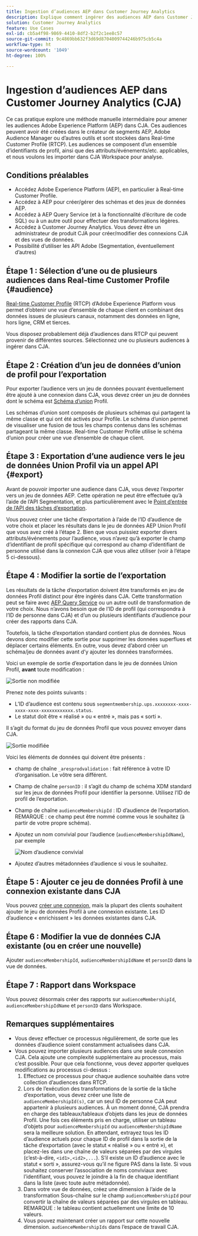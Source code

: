 ```yaml
---
title: Ingestion d’audiences AEP dans Customer Journey Analytics
description: Explique comment ingérer des audiences AEP dans Customer Journey Analytics pour une analyse plus approfondie.
solution: Customer Journey Analytics
feature: Use Cases
exl-id: cb5a4f98-9869-4410-8df2-b2f2c1ee8c57
source-git-commit: 9c4869bb632f3d69d8704009744246b975cb5c4a
workflow-type: ht
source-wordcount: '1049'
ht-degree: 100%

---
```


# Ingestion d’audiences AEP dans Customer Journey Analytics (CJA)

Ce cas pratique explore une méthode manuelle intermédiaire pour amener les audiences Adobe Experience Platform (AEP) dans CJA. Ces audiences peuvent avoir été créées dans le créateur de segments AEP, Adobe Audience Manager ou d’autres outils et sont stockées dans Real-time Customer Profile (RTCP). Les audiences se composent d’un ensemble d’identifiants de profil, ainsi que des attributs/événements/etc. applicables, et nous voulons les importer dans CJA Workspace pour analyse.

## Conditions préalables

* Accédez Adobe Experience Platform (AEP), en particulier à Real-time Customer Profile.
* Accédez à AEP pour créer/gérer des schémas et des jeux de données AEP.
* Accédez à AEP Query Service (et à la fonctionnalité d’écriture de code SQL) ou à un autre outil pour effectuer des transformations légères.
* Accédez à Customer Journey Analytics. Vous devez être un administrateur de produit CJA pour créer/modifier des connexions CJA et des vues de données.
* Possibilité d’utiliser les API Adobe (Segmentation, éventuellement d’autres)

## Étape 1 : Sélection d’une ou de plusieurs audiences dans Real-time Customer Profile {#audience}

[Real-time Customer Profile](https://experienceleague.adobe.com/docs/experience-platform/profile/home.html?lang=fr) (RTCP) d’Adobe Experience Platform vous permet d’obtenir une vue d’ensemble de chaque client en combinant des données issues de plusieurs canaux, notamment des données en ligne, hors ligne, CRM et tierces.

Vous disposez probablement déjà d’audiences dans RTCP qui peuvent provenir de différentes sources. Sélectionnez une ou plusieurs audiences à ingérer dans CJA.

## Étape 2 : Création d’un jeu de données d’union de profil pour l’exportation

Pour exporter l’audience vers un jeu de données pouvant éventuellement être ajouté à une connexion dans CJA, vous devez créer un jeu de données dont le schéma est [Schéma d’union](https://experienceleague.adobe.com/docs/experience-platform/profile/union-schemas/union-schema.html?lang=fr#understanding-union-schemas) Profil.

Les schémas d’union sont composés de plusieurs schémas qui partagent la même classe et qui ont été activés pour Profile. Le schéma d’union permet de visualiser une fusion de tous les champs contenus dans les schémas partageant la même classe. Real-time Customer Profile utilise le schéma d’union pour créer une vue d’ensemble de chaque client.

## Étape 3 : Exportation d’une audience vers le jeu de données Union Profil via un appel API {#export}

Avant de pouvoir importer une audience dans CJA, vous devez l’exporter vers un jeu de données AEP. Cette opération ne peut être effectuée qu’à l’aide de l’API Segmentation, et plus particulièrement avec le [Point d’entrée de l’API des tâches d’exportation](https://experienceleague.adobe.com/docs/experience-platform/segmentation/api/export-jobs.html?lang=fr).

Vous pouvez créer une tâche d’exportation à l’aide de l’ID d’audience de votre choix et placer les résultats dans le jeu de données AEP Union Profil que vous avez créé à l’étape 2. Bien que vous puissiez exporter divers attributs/événements pour l’audience, vous n’avez qu’à exporter le champ d’identifiant de profil spécifique qui correspond au champ d’identifiant de personne utilisé dans la connexion CJA que vous allez utiliser (voir à l’étape 5 ci-dessous).

## Étape 4 : Modifier la sortie de l’exportation

Les résultats de la tâche d’exportation doivent être transformés en jeu de données Profil distinct pour être ingérés dans CJA.  Cette transformation peut se faire avec [AEP Query Service](https://experienceleague.adobe.com/docs/experience-platform/query/home.html?lang=fr) ou un autre outil de transformation de votre choix. Nous n’avons besoin que de l’ID de profil (qui correspondra à l’ID de personne dans CJA) et d’un ou plusieurs identifiants d’audience pour créer des rapports dans CJA.

Toutefois, la tâche d’exportation standard contient plus de données. Nous devons donc modifier cette sortie pour supprimer les données superflues et déplacer certains éléments.  En outre, vous devez d’abord créer un schéma/jeu de données avant d’y ajouter les données transformées.

Voici un exemple de sortie d’exportation dans le jeu de données Union Profil, **avant** toute modification :

![Sortie non modifiée](assets/export-unedited.png)

Prenez note des points suivants :

* L’ID d’audience est contenu sous `segmentmembership.ups.xxxxxxxx-xxxx-xxxx-xxxx-xxxxxxxxxxxx.status`.
* Le statut doit être « réalisé » ou « entré », mais pas « sorti ».

Il s’agit du format du jeu de données Profil que vous pouvez envoyer dans CJA.

![Sortie modifiée](assets/export-edited.png)

Voici les éléments de données qui doivent être présents :

* champ de chaîne `_aresprodvalidation` : fait référence à votre ID d’organisation. Le vôtre sera différent.
* Champ de chaîne `personID` : il s’agit du champ de schéma XDM standard sur les jeux de données Profil pour identifier la personne. Utilisez l’ID de profil de l’exportation.
* Champ de chaîne `audienceMembershipId` : ID d’audience de l’exportation.  REMARQUE : ce champ peut être nommé comme vous le souhaitez (à partir de votre propre schéma).
* Ajoutez un nom convivial pour l’audience (`audienceMembershipIdName`), par exemple

   ![Nom d’audience convivial](assets/audience-name.png)

* Ajoutez d’autres métadonnées d’audience si vous le souhaitez.

## Étape 5 : Ajouter ce jeu de données Profil à une connexion existante dans CJA

Vous pouvez [créer une connexion](/help/connections/create-connection.md), mais la plupart des clients souhaitent ajouter le jeu de données Profil à une connexion existante. Les ID d’audience « enrichissent » les données existantes dans CJA.

## Étape 6 : Modifier la vue de données CJA existante (ou en créer une nouvelle)

Ajouter `audienceMembershipId`, `audienceMembershipIdName` et `personID` dans la vue de données.

## Étape 7 : Rapport dans Workspace

Vous pouvez désormais créer des rapports sur `audienceMembershipId`, `audienceMembershipIdName` et `personID` dans Workspace.

## Remarques supplémentaires

* Vous devez effectuer ce processus régulièrement, de sorte que les données d’audience soient constamment actualisées dans CJA.
* Vous pouvez importer plusieurs audiences dans une seule connexion CJA. Cela ajoute une complexité supplémentaire au processus, mais c’est possible. Pour que cela fonctionne, vous devez apporter quelques modifications au processus ci-dessus :
   1. Effectuez ce processus pour chaque audience souhaitée dans votre collection d’audiences dans RTCP.
   1. Lors de l’exécution des transformations de la sortie de la tâche d’exportation, vous devez créer une liste de `audienceMembershipId(s)`, car un seul ID de personne CJA peut appartenir à plusieurs audiences. À un moment donné, CJA prendra en charge des tableaux/tableaux d’objets dans les jeux de données Profil. Une fois ces éléments pris en charge, utiliser un tableau d’objets pour `audienceMembershipId` ou `audienceMembershipIdName` sera la meilleure solution. En attendant, extrayez tous les ID d’audience actuels pour chaque ID de profil dans la sortie de la tâche d’exportation (avec le statut « réalisé » ou « entré »), et placez-les dans une chaîne de valeurs séparées par des virgules (c’est-à-dire, `<id1>,<id2>,...`).  S’il existe un ID d’audience avec le statut « sorti », assurez-vous qu’il ne figure PAS dans la liste.  Si vous souhaitez conserver l’association de noms conviviaux avec l’identifiant, vous pouvez le joindre à la fin de chaque identifiant dans la liste (avec toute autre métadonnée).
   1. Dans votre vue de données, créez une dimension à l’aide de la transformation Sous-chaîne sur le champ `audienceMembershipId` pour convertir la chaîne de valeurs séparées par des virgules en tableau. REMARQUE : le tableau contient actuellement une limite de 10 valeurs.
   1. Vous pouvez maintenant créer un rapport sur cette nouvelle dimension. `audienceMembershipIds` dans l’espace de travail CJA.
